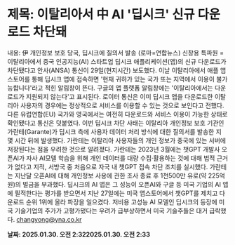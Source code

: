 # **제목: 이탈리아서 中 AI '딥시크' 신규 다운로드 차단돼**

  내용: 伊 개인정보 보호 당국, 딥시크에 질의서 발송    (로마=연합뉴스) 신창용 특파원 = 이탈리아에서 중국 인공지능(AI) 스타트업 딥시크 애플리케이션(앱)의 신규 다운로드가 차단됐다고 안사(ANSA) 통신이 29일(현지시간) 보도했다.    이날 이탈리아에서 애플 앱스토어를 통해 딥시크 앱에 접속하면 '현재 귀하가 있는 국가 또는 지역에서 이용이 불가능합니다'라고 적힌 알림창이 뜬다. 구글의 앱 플랫폼 알림창에는 '이탈리아에서는 다운로드가 지원되지 않는다'고 표시된다.    로이터 통신은 이미 딥시크 앱을 다운로드한 이탈리아 사용자의 경우에는 정상적으로 서비스를 이용할 수 있는 것으로 보인다고 전했다. 다른 유럽연합(EU) 국가와 영국에서는 여전히 다운로드와 서비스 이용이 가능한 상태로 확인됐다고 통신은 덧붙였다.     이번 딥시크 차단 사태는 이탈리아 개인정보 보호 기관인 가란테(Garante)가 딥시크 측에 사용자 데이터 처리 방식에 대한 질의서를 발송한 지 몇 시간 뒤에 발생했다.    가란테는 이탈리아 사용자들의 개인 정보가 중국에 있는 서버에 저장된다는 점을 우려한 것으로 알려졌다.    가란테는 2023년 3월에는 챗GPT 개발사 오픈AI가 자사 AI모델 학습을 위해 개인 데이터를 대량 수집·활용하는 것에 대해 법적 근거가 없다고 지적, 서방국 중 처음으로 자국 내 챗GPT 접속 차단 조치를 실시했다.    가란테는 지난달 오픈AI에 대해 개인정보 사용에 관한 조사 종료 후 1천500만 유로(약 225억원)의 벌금을 부과했다.    딥시크의 AI 앱은 그 성능이 오픈AI와 구글 등 미국 기업의 AI 앱에 필적한다는 평가를 받으면서 지난 27일에는 미국 앱스토어에서 챗GPT를 제치고 다운로드 순위 1위에 올라 파장을 일으켰다.    저비용 고성능 AI 모델인 딥시크의 등장에 미국 기술기업의 주가가 고평가됐다는 우려가 급부상하면서 미국 기술주들은 대거 급락했다.    changyong@yna.co.kr

  **날짜: 2025.01.30. 오전 2:322025.01.30. 오전 2:33**